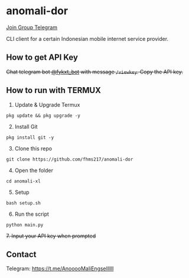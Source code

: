 # anomali-dor

[Join Group Telegram](https://t.me/AnooooMaliEngsellllll)

CLI client for a certain Indonesian mobile internet service provider.

## How to get API Key
~~Chat telegram bot [@fykxt_bot](https://t.me/fykxt_bot) with message `/viewkey`. Copy the API key.~~

## How to run with TERMUX
1. Update & Upgrade Termux
```
pkg update && pkg upgrade -y
```
2. Install Git
```
pkg install git -y
```
3. Clone this repo
```
git clone https://github.com/fhms217/anomali-dor
```
4. Open the folder
```
cd anomali-xl
```
5. Setup
```
bash setup.sh
```
6. Run the script
```
python main.py
```
~~7. Input your API key when prompted~~

## Contact

Telegram: https://t.me/AnooooMaliEngsellllll
